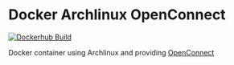 # Docker Archlinux OpenConnect

[![Dockerhub Build](https://img.shields.io/docker/cloud/build/mefdock/docker-arch-openconnect)](https://cloud.docker.com/repository/docker/mefdock/docker-arch-openconnect)

Docker container using Archlinux and providing
[OpenConnect](https://www.infradead.org/openconnect/)
